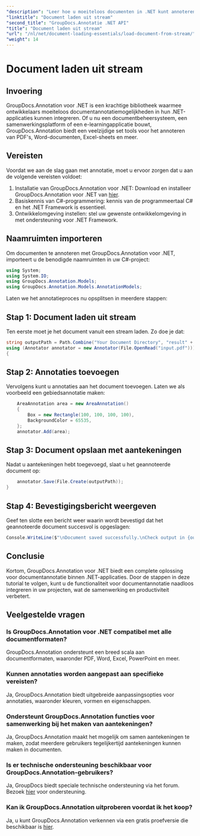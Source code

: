 ```yaml
---
"description": "Leer hoe u moeiteloos documenten in .NET kunt annoteren met GroupDocs.Annotation. Verbeter samenwerking en productiviteit."
"linktitle": "Document laden uit stream"
"second_title": "GroupDocs.Annotatie .NET API"
"title": "Document laden uit stream"
"url": "/nl/net/document-loading-essentials/load-document-from-stream/"
"weight": 14
---
```


# Document laden uit stream

## Invoering
GroupDocs.Annotation voor .NET is een krachtige bibliotheek waarmee ontwikkelaars moeiteloos documentannotatiemogelijkheden in hun .NET-applicaties kunnen integreren. Of u nu een documentbeheersysteem, een samenwerkingsplatform of een e-learningapplicatie bouwt, GroupDocs.Annotation biedt een veelzijdige set tools voor het annoteren van PDF's, Word-documenten, Excel-sheets en meer.
## Vereisten
Voordat we aan de slag gaan met annotatie, moet u ervoor zorgen dat u aan de volgende vereisten voldoet:
1. Installatie van GroupDocs.Annotation voor .NET: Download en installeer GroupDocs.Annotation voor .NET van [hier](https://releases.groupdocs.com/annotation/net/).
2. Basiskennis van C#-programmering: kennis van de programmeertaal C# en het .NET Framework is essentieel.
3. Ontwikkelomgeving instellen: stel uw gewenste ontwikkelomgeving in met ondersteuning voor .NET Framework.

## Naamruimten importeren
Om documenten te annoteren met GroupDocs.Annotation voor .NET, importeert u de benodigde naamruimten in uw C#-project:
```csharp
using System;
using System.IO;
using GroupDocs.Annotation.Models;
using GroupDocs.Annotation.Models.AnnotationModels;
```

Laten we het annotatieproces nu opsplitsen in meerdere stappen:
## Stap 1: Document laden uit stream
Ten eerste moet je het document vanuit een stream laden. Zo doe je dat:
```csharp
string outputPath = Path.Combine("Your Document Directory", "result" + Path.GetExtension("input.pdf"));
using (Annotator annotator = new Annotator(File.OpenRead("input.pdf")))
{
```
## Stap 2: Annotaties toevoegen
Vervolgens kunt u annotaties aan het document toevoegen. Laten we als voorbeeld een gebiedsannotatie maken:
```csharp
	AreaAnnotation area = new AreaAnnotation()
	{
		Box = new Rectangle(100, 100, 100, 100),
		BackgroundColor = 65535,
	};
	annotator.Add(area);
```
## Stap 3: Document opslaan met aantekeningen
Nadat u aantekeningen hebt toegevoegd, slaat u het geannoteerde document op:
```csharp
	annotator.Save(File.Create(outputPath));
}
```
## Stap 4: Bevestigingsbericht weergeven
Geef ten slotte een bericht weer waarin wordt bevestigd dat het geannoteerde document succesvol is opgeslagen:
```csharp
Console.WriteLine($"\nDocument saved successfully.\nCheck output in {outputPath}.");
```

## Conclusie
Kortom, GroupDocs.Annotation voor .NET biedt een complete oplossing voor documentannotatie binnen .NET-applicaties. Door de stappen in deze tutorial te volgen, kunt u de functionaliteit voor documentannotatie naadloos integreren in uw projecten, wat de samenwerking en productiviteit verbetert.
## Veelgestelde vragen
### Is GroupDocs.Annotation voor .NET compatibel met alle documentformaten?
GroupDocs.Annotation ondersteunt een breed scala aan documentformaten, waaronder PDF, Word, Excel, PowerPoint en meer.
### Kunnen annotaties worden aangepast aan specifieke vereisten?
Ja, GroupDocs.Annotation biedt uitgebreide aanpassingsopties voor annotaties, waaronder kleuren, vormen en eigenschappen.
### Ondersteunt GroupDocs.Annotation functies voor samenwerking bij het maken van aantekeningen?
Ja, GroupDocs.Annotation maakt het mogelijk om samen aantekeningen te maken, zodat meerdere gebruikers tegelijkertijd aantekeningen kunnen maken in documenten.
### Is er technische ondersteuning beschikbaar voor GroupDocs.Annotation-gebruikers?
Ja, GroupDocs biedt speciale technische ondersteuning via het forum. Bezoek [hier](https://forum.groupdocs.com/c/annotation/10) voor ondersteuning.
### Kan ik GroupDocs.Annotation uitproberen voordat ik het koop?
Ja, u kunt GroupDocs.Annotation verkennen via een gratis proefversie die beschikbaar is [hier](https://releases.groupdocs.com/).